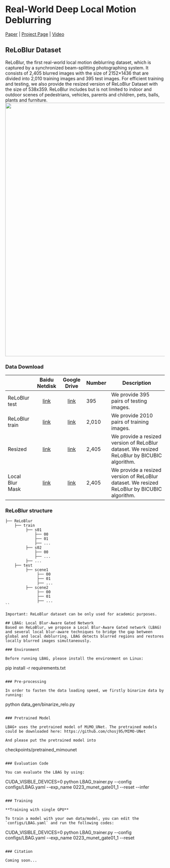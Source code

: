 # Real-World Deep Local Motion Deblurring

[Paper](https://arxiv.org/abs/2204.08179) | [Project Page](https://leiali.github.io/ReLoBlur_homepage/index.html) | [Video](https://youtu.be/mSsADaoh2WY)

## ReLoBlur Dataset
ReLoBlur, the first real-world local motion deblurring dataset, which is captured by a synchronized beam-splitting photographing system. It consists of 2,405 blurred images with the size of 2152×1436 that are divided into 2,010 training images and 395 test images. For efficient training and testing, we also provide the resized version of ReLoBlur Dataset with the size of 538x359. ReLoBlur includes but is not limited to indoor and outdoor scenes of pedestrians, vehicles, parents
and children, pets, balls, plants and furniture.
<img src="assets/ad_data.jpg" width="800px"/>

### Data Download
|     | Baidu Netdisk | Google Drive | Number | Description|
| :--- | :--: | :----: | :---- | ---- |
| ReLoBlur test | [link]() | [link](https://drive.google.com/drive/folders/1nYj4e7TSXeqBsUZxLvoay_JLZ7wxdNmC?usp=sharing) | 395 | We provide 395 pairs of testing images.|
| ReLoBlur train| [link]() | [link](https://drive.google.com/drive/folders/1rAPKzhhRjztj7Utbb00BJLSVaPC-1Jua?usp=sharing) | 2,010 | We provide 2010 pairs of training images.|
| Resized | [link]() | [link](https://drive.google.com/drive/folders/1M_5O-fGqvCry1AmY0JhE2DulbZguIeA3?usp=sharing) | 2,405 | We provide a resized version of ReLoBlur dataset. We resized ReLoBlur by BICUBIC algorithm. |
| Local Blur Mask | [link]() | [link](https://drive.google.com/drive/folders/1-4YerKKlDydgoBeZbiV0_XR9iJLKbLXI?usp=sharing) | 2,405 | We provide a resized version of ReLoBlur dataset. We resized ReLoBlur by BICUBIC algorithm. |

### ReLoBlur structure
```
├── ReLoBlur
    ├── train
         ├── s01
             ├── 00
             ├── 01
             ├── ...
         ├── s02
             ├── 00
             ├── ...
         ├── ...      
    ├── test
         ├── scene1
              ├── 00
              ├── 01
              ├── ...
         ├── scene2
              ├── 00
              ├── 01
              ├── ...
``

Important: ReLoBlur dataset can be only used for academic purposes.

## LBAG: Local Blur-Aware Gated Network
Based on ReLoBlur, we propose a Local Blur-Aware Gated network (LBAG) and several local blur-aware techniques to bridge the gap between global and local deblurring. LBAG detects blurred regions and restores locally blurred images simultaneously. 

### Environment

Before running LBAG, please install the environment on Linux:

```
pip install -r requirements.txt
```

### Pre-processing

In order to fasten the data loading speed, we firstly binarize data by running:

```
python data_gen/binarize_relo.py
```

### Pretrained Model

LBAG+ uses the pretrained model of MiMO_UNet. The pretrained models could be downloaded here: https://github.com/chosj95/MIMO-UNet

And please put the pretrained model into 
```
checkpoints/pretrained_mimounet
```

### Evaluation Code

You can evaluate the LBAG by using:
```
CUDA_VISIBLE_DEVICES=0 python LBAG_trainer.py --config configs/LBAG.yaml --exp_name 0223_munet_gate01_1 --reset --infer
```

### Training

**Training with single GPU**

To train a model with your own data/model, you can edit the `configs/LBAG.yaml` and run the following codes:

```
CUDA_VISIBLE_DEVICES=0 python LBAG_trainer.py --config configs/LBAG.yaml --exp_name 0223_munet_gate01_1 --reset
```

### Citation

Coming soon...
